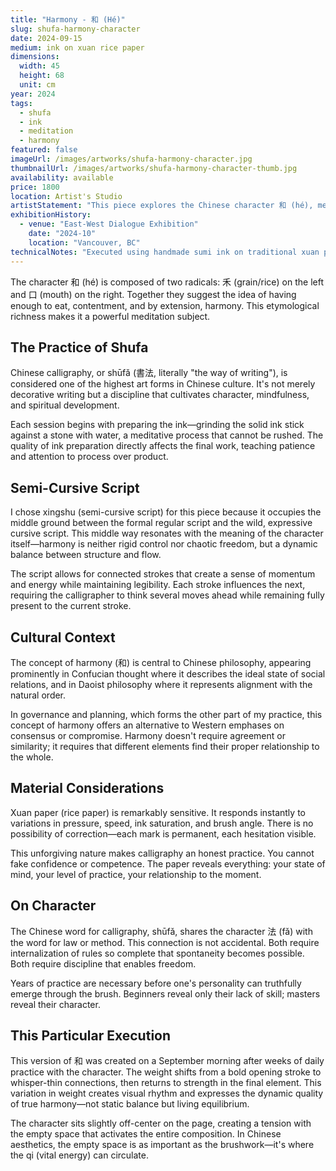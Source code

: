 ```yaml
---
title: "Harmony - 和 (Hé)"
slug: shufa-harmony-character
date: 2024-09-15
medium: ink on xuan rice paper
dimensions:
  width: 45
  height: 68
  unit: cm
year: 2024
tags:
  - shufa
  - ink
  - meditation
  - harmony
featured: false
imageUrl: /images/artworks/shufa-harmony-character.jpg
thumbnailUrl: /images/artworks/shufa-harmony-character-thumb.jpg
availability: available
price: 1800
location: Artist's Studio
artistStatement: "This piece explores the Chinese character 和 (hé), meaning harmony or peace, executed in semi-cursive script. The character embodies a philosophy central to both traditional Chinese thought and contemporary governance: that true harmony emerges not from uniformity but from the dynamic balance of different elements working together."
exhibitionHistory:
  - venue: "East-West Dialogue Exhibition"
    date: "2024-10"
    location: "Vancouver, BC"
technicalNotes: "Executed using handmade sumi ink on traditional xuan paper with a medium-sized goat hair brush. The semi-cursive (xingshu) style allows for more expressive movement while maintaining the character's structural integrity."
---
```


The character 和 (hé) is composed of two radicals: 禾 (grain/rice) on the left and 口 (mouth) on the right. Together they suggest the idea of having enough to eat, contentment, and by extension, harmony. This etymological richness makes it a powerful meditation subject.

## The Practice of Shufa

Chinese calligraphy, or shūfǎ (書法, literally "the way of writing"), is considered one of the highest art forms in Chinese culture. It's not merely decorative writing but a discipline that cultivates character, mindfulness, and spiritual development.

Each session begins with preparing the ink—grinding the solid ink stick against a stone with water, a meditative process that cannot be rushed. The quality of ink preparation directly affects the final work, teaching patience and attention to process over product.

## Semi-Cursive Script

I chose xingshu (semi-cursive script) for this piece because it occupies the middle ground between the formal regular script and the wild, expressive cursive script. This middle way resonates with the meaning of the character itself—harmony is neither rigid control nor chaotic freedom, but a dynamic balance between structure and flow.

The script allows for connected strokes that create a sense of momentum and energy while maintaining legibility. Each stroke influences the next, requiring the calligrapher to think several moves ahead while remaining fully present to the current stroke.

## Cultural Context

The concept of harmony (和) is central to Chinese philosophy, appearing prominently in Confucian thought where it describes the ideal state of social relations, and in Daoist philosophy where it represents alignment with the natural order.

In governance and planning, which forms the other part of my practice, this concept of harmony offers an alternative to Western emphases on consensus or compromise. Harmony doesn't require agreement or similarity; it requires that different elements find their proper relationship to the whole.

## Material Considerations

Xuan paper (rice paper) is remarkably sensitive. It responds instantly to variations in pressure, speed, ink saturation, and brush angle. There is no possibility of correction—each mark is permanent, each hesitation visible.

This unforgiving nature makes calligraphy an honest practice. You cannot fake confidence or competence. The paper reveals everything: your state of mind, your level of practice, your relationship to the moment.

## On Character

The Chinese word for calligraphy, shūfǎ, shares the character 法 (fǎ) with the word for law or method. This connection is not accidental. Both require internalization of rules so complete that spontaneity becomes possible. Both require discipline that enables freedom.

Years of practice are necessary before one's personality can truthfully emerge through the brush. Beginners reveal only their lack of skill; masters reveal their character.

## This Particular Execution

This version of 和 was created on a September morning after weeks of daily practice with the character. The weight shifts from a bold opening stroke to whisper-thin connections, then returns to strength in the final element. This variation in weight creates visual rhythm and expresses the dynamic quality of true harmony—not static balance but living equilibrium.

The character sits slightly off-center on the page, creating a tension with the empty space that activates the entire composition. In Chinese aesthetics, the empty space is as important as the brushwork—it's where the qi (vital energy) can circulate.
